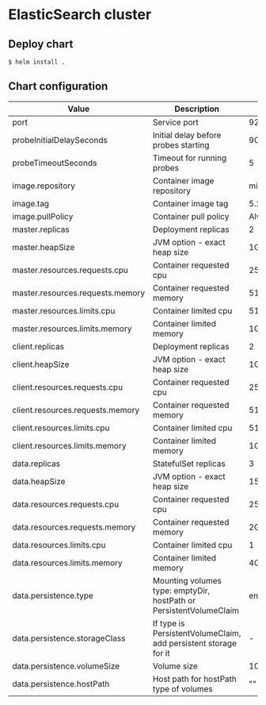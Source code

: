 # ElasticSearch cluster

## Deploy chart
```console
$ helm install .
```

## Chart configuration

| Value | Description | Default |
| --- | --- | --- |
| port | Service port | 9200 |
| probeInitialDelaySeconds | Initial delay before probes starting | 90 |
| probeTimeoutSeconds | Timeout for running probes | 5 |
| image.repository | Container image repository | mirantisworkloads/elasticsearch |
| image.tag | Container image tag | 5.2.2 |
| image.pullPolicy | Container pull policy | Always |
| master.replicas | Deployment replicas | 2 |
| master.heapSize | JVM option - exact heap size | 1G |
| master.resources.requests.cpu | Container requested cpu | 256m |
| master.resources.requests.memory | Container requested memory | 512Mi |
| master.resources.limits.cpu | Container limited cpu | 512m |
| master.resources.limits.memory | Container limited memory | 1Gi |
| client.replicas | Deployment replicas | 2 |
| client.heapSize | JVM option - exact heap size | 1G |
| client.resources.requests.cpu | Container requested cpu | 256m |
| client.resources.requests.memory | Container requested memory | 512Mi |
| client.resources.limits.cpu | Container limited cpu | 512m |
| client.resources.limits.memory | Container limited memory | 1Gi |
| data.replicas | StatefulSet replicas | 3 |
| data.heapSize | JVM option - exact heap size | 1536m |
| data.resources.requests.cpu | Container requested cpu | 256m |
| data.resources.requests.memory | Container requested memory | 2Gi |
| data.resources.limits.cpu | Container limited cpu | 1 |
| data.resources.limits.memory | Container limited memory | 4Gi |
| data.persistence.type | Mounting volumes type: emptyDir, hostPath or PersistentVolumeClaim | emptyDir |
| data.persistence.storageClass | If type is PersistentVolumeClaim, add persistent storage for it | - |
| data.persistence.volumeSize | Volume size | 10Gi |
| data.persistence.hostPath | Host path for hostPath type of volumes | "" |
